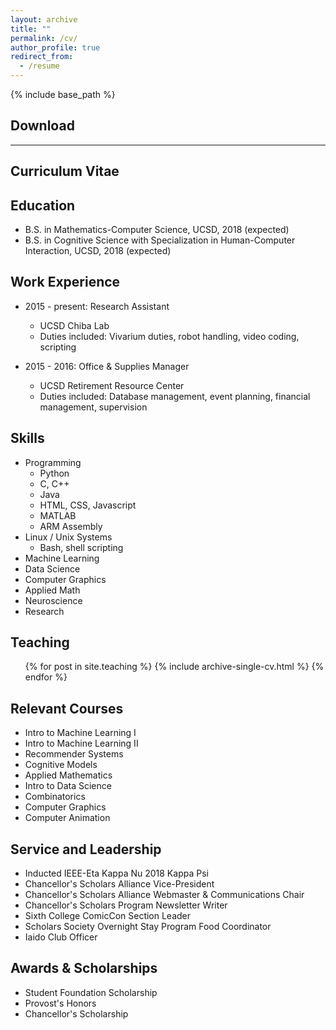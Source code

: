 ```yaml
---
layout: archive
title: ""
permalink: /cv/
author_profile: true
redirect_from:
  - /resume
---
```


{% include base_path %}

Download
---
[My Resume]: http://www.andythai.github.io/files/resume.pdf

[My CV]: http://www.andythai.github.io/files/cv.pdf

---
Curriculum Vitae
---

Education
------
* B.S. in Mathematics-Computer Science, UCSD, 2018 (expected)
* B.S. in Cognitive Science with Specialization in Human-Computer Interaction, UCSD, 2018 (expected)


Work Experience
------
* 2015 - present: Research Assistant
  * UCSD Chiba Lab
  * Duties included: Vivarium duties, robot handling, video coding, scripting

* 2015 - 2016: Office & Supplies Manager
  * UCSD Retirement Resource Center
  * Duties included: Database management, event planning, financial management, supervision
  
  
Skills
------
* Programming
  * Python
  * C, C++
  * Java
  * HTML, CSS, Javascript
  * MATLAB
  * ARM Assembly
* Linux / Unix Systems
  * Bash, shell scripting
* Machine Learning
* Data Science
* Computer Graphics
* Applied Math
* Neuroscience
* Research


Teaching
------
  <ul>{% for post in site.teaching %}
    {% include archive-single-cv.html %}
  {% endfor %}</ul>
  
  
Relevant Courses
------
* Intro to Machine Learning I
* Intro to Machine Learning II
* Recommender Systems
* Cognitive Models
* Applied Mathematics
* Intro to Data Science
* Combinatorics
* Computer Graphics
* Computer Animation

  
Service and Leadership
------
* Inducted IEEE-Eta Kappa Nu 2018 Kappa Psi
* Chancellor's Scholars Alliance Vice-President
* Chancellor's Scholars Alliance Webmaster & Communications Chair
* Chancellor's Scholars Program Newsletter Writer
* Sixth College ComicCon Section Leader
* Scholars Society Overnight Stay Program Food Coordinator
* Iaido Club Officer


Awards & Scholarships
------
* Student Foundation Scholarship
* Provost's Honors
* Chancellor's Scholarship
